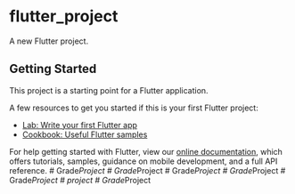 # flutter_project

A new Flutter project.

## Getting Started

This project is a starting point for a Flutter application.

A few resources to get you started if this is your first Flutter project:

- [Lab: Write your first Flutter app](https://flutter.dev/docs/get-started/codelab)
- [Cookbook: Useful Flutter samples](https://flutter.dev/docs/cookbook)

For help getting started with Flutter, view our
[online documentation](https://flutter.dev/docs), which offers tutorials,
samples, guidance on mobile development, and a full API reference.
#   G r a d e _ P r o j e c t  
 #   G r a d e _ P r o j e c t  
 #   G r a d e _ P r o j e c t  
 #   G r a d e _ P r o j e c t  
 #   G r a d e _ P r o j e c t  
 #   p r o j e c t  
 #   G r a d e _ P r o j e c t  
 